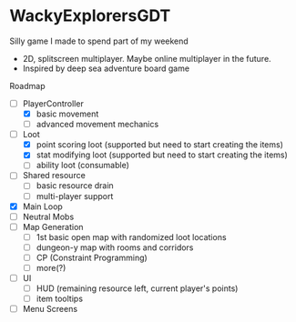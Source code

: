 # WackyExplorersGDT

Silly game I made to spend part of my weekend

- 2D, splitscreen multiplayer. Maybe online multiplayer in the future.
- Inspired by deep sea adventure board game

Roadmap

- [ ] PlayerController
    - [x] basic movement
    - [ ] advanced movement mechanics
- [ ] Loot
    - [x] point scoring loot (supported but need to start creating the items)
    - [x] stat modifying loot (supported but need to start creating the items)
    - [ ] ability loot (consumable)
- [ ] Shared resource
    - [ ] basic resource drain
    - [ ] multi-player support
- [x] Main Loop
- [ ] Neutral Mobs
- [ ] Map Generation
    - [ ] 1st basic open map with randomized loot locations
    - [ ] dungeon-y map with rooms and corridors
    - [ ] CP (Constraint Programming)
    - [ ] more(?)
- [ ] UI
    - [ ] HUD (remaining resource left, current player's points)
    - [ ] item tooltips
- [ ] Menu Screens
